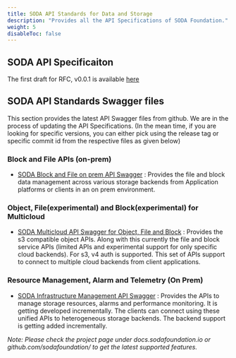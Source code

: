 ```yaml
---
title: SODA API Standards for Data and Storage
description: "Provides all the API Specifications of SODA Foundation."
weight: 5
disableToc: false
---
```


## SODA API Specificaiton
The first draft for RFC, v0.0.1 is available [here](https://github.com/sodafoundation/documentation/blob/master/content/api-specs/SODA_API_Standards_for_Data_and_Storage.pdf)


## SODA API Standards  Swagger files
This section provides the latest API Swagger files from github. We are in the process of updating the API Specifications. (In the mean time, if you are looking for specific versions, you can either pick using the release tag or specific commit id from the respective files as given below)

### Block and File APIs (on-prem)
- [SODA Block and File on prem API Swagger](https://github.com/sodafoundation/api/blob/master/openapi-spec/swagger.yaml) : Provides the file and block data management across various storage backends from Application platforms or clients in an on prem environment.

### Object, File(experimental) and Block(experimental) for Multicloud
- [SODA Multicloud API Swagger for Object, File and Block](https://github.com/sodafoundation/multi-cloud/blob/master/openapi-spec/swagger.yaml) : Provides the s3 compatible object APIs. Along with this currently the file and block service APIs (limited APIs and experimental support for only specific cloud backends). For s3, v4 auth is supported. This set of APIs support to connect to multiple cloud backends from client applications.

### Resource Management, Alarm and Telemetry (On Prem)
- [SODA Infrastructure Management API Swagger](https://github.com/sodafoundation/sim) : Provides the APIs to manage storage resources, alarms and performance monitoring. It is getting developed incrementally. The clients can connect using these unified APIs to heterogeneous storage backends. The backend support is getting added incrementally.

_Note: Please check the project page under docs.sodafoundation.io or github.com/sodafoundation/<project> to get the latest supported features._
